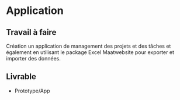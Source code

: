 # Application

## Travail à faire

Création un application de management des projets et des tâches et également en utilisant le package Excel Maatwebsite pour exporter et importer des données.

## Livrable

- Prototype/App
